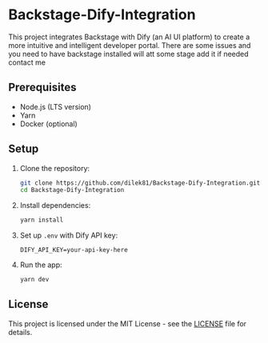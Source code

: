 # Backstage-Dify-Integration

This project integrates Backstage with Dify (an AI UI platform) to create a more intuitive and intelligent developer portal. 
There are some issues and you need to have backstage installed will att some stage add it if needed contact me

## Prerequisites

- Node.js (LTS version)
- Yarn
- Docker (optional)

## Setup

1. Clone the repository:
   ```bash
   git clone https://github.com/dilek81/Backstage-Dify-Integration.git
   cd Backstage-Dify-Integration
   ```

2. Install dependencies:
   ```bash
   yarn install
   ```

3. Set up `.env` with Dify API key:
   ```plaintext
   DIFY_API_KEY=your-api-key-here
   ```

4. Run the app:
   ```bash
   yarn dev
   ```

## License

This project is licensed under the MIT License - see the [LICENSE](LICENSE) file for details.


